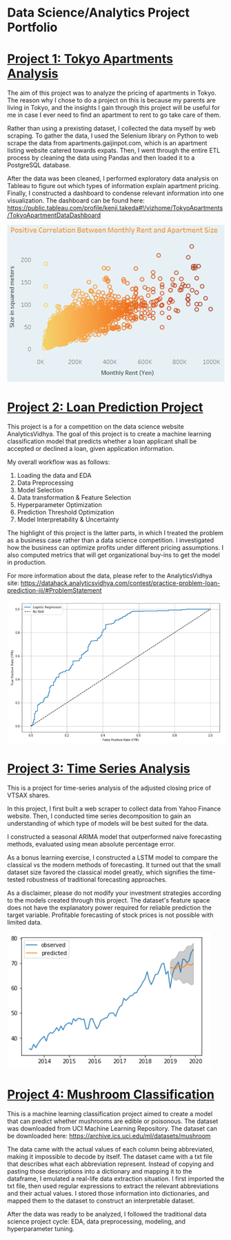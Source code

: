 # Data Science/Analytics Project Portfolio

# [Project 1: Tokyo Apartments Analysis](https://github.com/takedananda/Tokyo-Apartments)

The aim of this project was to analyze the pricing of apartments in Tokyo. The reason why I chose to do a project on this is because my parents are living in Tokyo, and the insights I gain through this project will be useful for me in case I ever need to find an apartment to rent to go take care of them.

Rather than using a prexisting dataset, I collected the data myself by web scraping. To gather the data, I used the Selenium library on Python to web scrape the data from apartments.gaijinpot.com, which is an apartment listing website catered towards expats. Then, I went through the entire ETL process by cleaning the data using Pandas and then loaded it to a PostgreSQL database.

After the data was been cleaned, I performed exploratory data analysis on Tableau to figure out which types of information explain apartment pricing. Finally, I constructed a dashboard to condense relevant information into one visualization. The dashboard can be found here: https://public.tableau.com/profile/kenji.takeda#!/vizhome/TokyoApartments/TokyoApartmentDataDashboard

![](/images/monthly_rent.png)


# [Project 2: Loan Prediction Project](https://github.com/takedananda/Loan-Prediction)

This project is a for a competition on the data science website AnalyticsVidhya. The goal of this project is to create a machine learning classification model that predicts whether a loan applicant shall be accepted or declined a loan, given application information.

My overall workflow was as follows:

1. Loading the data and EDA
2. Data Preprocessing
3. Model Selection
4. Data transformation & Feature Selection
5. Hyperparameter Optimization
6. Prediction Threshold Optimization
7. Model Interpretability & Uncertainty

The highlight of this project is the latter parts, in which I treated the problem as a business case rather than a data science competition. I investigated how the business can optimize profits under different pricing assumptions. I also computed metrics that will get organizational buy-ins to get the model in production.

For more information about the data, please refer to the AnalyticsVidhya site: https://datahack.analyticsvidhya.com/contest/practice-problem-loan-prediction-iii/#ProblemStatement

![](/images/Loan%20prediction.png)


# [Project 3: Time Series Analysis](https://github.com/takedananda/Time-Series---VTSAX)

This is a project for time-series analysis of the adjusted closing price of VTSAX shares. 

In this project, I first built a web scraper to collect data from Yahoo Finance website. Then, I conducted time series decomposition to gain an understanding of which type of models will be best suited for the data.

I constructed a seasonal ARIMA model that outperformed naive forecasting methods, evaluated using mean absolute percentage error. 

As a bonus learning exercise, I constructed a LSTM model to compare the classical vs the modern methods of forecasting. It turned out that the small dataset size favored the classical model greatly, which signifies the time-tested robustness of traditional forecasting approaches.

As a disclaimer, please do not modify your investment strategies according to the models created through this project. The dataset's feature space does not have the explanatory power required for reliable prediction the target variable. Profitable forecasting of stock prices is not possible with limited data. 

![](/images/Time%20series.png)


# [Project 4: Mushroom Classification](https://github.com/takedananda/Mushroom-Classification)

This is a machine learning classification project aimed to create a model that can predict whether mushrooms are edible or poisonous. The dataset was downloaded from UCI Machine Learning Repository. The dataset can be downloaded here: https://archive.ics.uci.edu/ml/datasets/mushroom

The data came with the actual values of each column being abbreviated, making it impossible to decode by itself. The dataset came with a txt file that describes what each abbreviation represent. Instead of copying and pasting those descriptions into a dictionary and mapping it to the dataframe, I emulated a real-life data extraction situation. I first imported the txt file, then used regular expressions to extract the relevant abbreviations and their actual values. I stored those information into dictionaries, and mapped them to the dataset to construct an interpretable dataset.

After the data was ready to be analyzed, I followed the traditional data science project cycle: EDA, data preprocessing, modeling, and hyperparameter tuning. 


